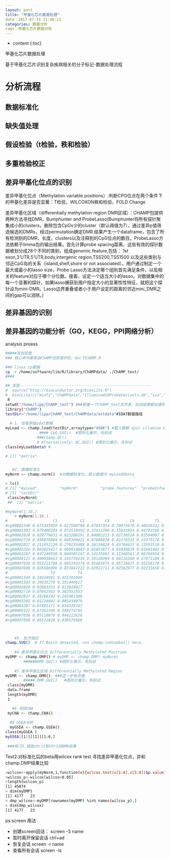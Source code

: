 ```yaml
---
layout: post
title: "甲基化芯片数据处理"
date：2017-07-31 21:46:11
categories: 数据分析
tags：甲基化芯片数据分析
---
```


* content
{:toc}


甲基化芯片数据处理















基于甲基化芯片识别复杂疾病相关的分子标记-数据处理流程
# 分析流程
## 数据标准化
## 缺失值处理
## 假设检验（t检验，秩和检验）
## 多重检验校正
## 差异甲基化位点的识别
差异甲基化位点（Methylation variable positions）:判断CPG位点在两个条件下的甲基化差异是否显著：T检验，WILCOXON秩和检验，FOLD Change

差异甲基化区域（differentially methylation region DMR区域）：CHAMP包提供两种方法寻找DMR，Bumphunter and ProbeLasso(Bumphunter将所有探针聚集成小的clusters，删除包含CpGs少的cluster（默认阈值为7），通过差异p值筛选候选的DMRs，经过permutation确定DMR.结果产生一个dataframe，包含了所有检测到的DMR，长度，clusters以及注释到的CpG位点的数目。ProbeLasso方法依赖于limma包的输出结果。首先计算probe spacing距离，这些有效的探针数据被划分成28个不同的类别，组成genomic feature,包括：
1st exon,3’UTR,5’UTR,body,intergenic region,TSS200,TSS1500
以及这些类别与邻近CpG岛的关系（island,shelf,shore or not associated）。用户通过制定一个最大或最小的lasso size，Probe Lasso方法决定哪个组别首先满足条件，以及相关的feature对应于哪个分位数。接着，设定一个适当大小的lasso，对数据集中的每一个显著的探针，如果lasso捕获到用户指定大小的显著性性特征，就把这个探针设为mini-DMR。Lasso边界重叠或者小于用户设定的距离的邻近mini_DMR之间的gap可以消除。)
## 差异基因的识别
## 差异基因的功能分析（GO，KEGG，PPI网络分析）

analysis proess
```bash
#####写在前面
### 核心命令都来自ChAMP包安装好后，doc下ChAMP.R

### linux cp数据
cp -r /home/software/lib/R/library/ChAMPdata/ ./ChAMP_test/
####

## 安装----------------------------------------------------------
#  source("http://bioconductor.org/biocLite.R")
#  biocLite(c("minfi","ChAMPdata","Illumina450ProbeVariants.db","sva","IlluminaHumanMethylation450kmanifest","limma","RPMM","DNAcopy","preprocessCore","impute","marray","wateRmelon","plyr","GenomicRanges","RefFreeEWAS","qvalue","isva","doParallel","bumphunter","quadprog","shiny","shinythemes","plotly","RColorBrewer","DMRcate","dendextend","IlluminaHumanMethylationEPICmanifest","FEM","matrixStats"))
 R 
setwd("/home/lipp/ChAMP_test") ###新建一个ChAMP_test文件夹，后续结果都会储存在这
library("ChAMP")
testDir="/home/lipp/ChAMP_test/ChAMPdata/extdata"#IDAT数据路径
  
  # 1. 加载原始idat数据
myLoad <- champ.load(testDir,arraytype="450K") #载入数据 epic illumina 850k甲基化芯片
               #### CpG.GUI()  #图形化展示，先别试
              ###champ.QC()
 			  # Alternatively: QC.GUI() #图形化展示，先别试
class(myLoad$beta) #

# [1] "matrix"


   #2. 数据标准化
myNorm <- champ.norm()  #对数据标准化，默认数据为 myLoad$beta

> ls()
# [1] "myLoad"          "myNorm"          "probe.features"  "probeInfoALL.lv"
# [5] "testDir"  
 class(myNorm)
 ##  [1] "matrix"

#myNorm[1:10,]
    > myNorm[1:10,]
#                    C1          C2         C3         C4         T1         T2
#cg00001349 0.673345050 0.627500704 0.67697354 0.70975670 0.46656322 0.76167976
#cg00001583 0.079408284 0.072519492 0.37411396 0.15932854 0.44702168 0.14756981
#cg00002028 0.029779631 0.023208291 0.04002213 0.02730524 0.03504087 0.09662921
#cg00002719 0.036078804 0.045309821 0.07608838 0.02276532 0.23375170 0.34626219
#cg00002837 0.211052139 0.270235408 0.34336824 0.43784615 0.13593510 0.41579813
#cg00003202 0.003925417 0.009918043 0.01053877 0.01030029 0.01601402 0.02635150
#cg00003287 0.047249550 0.044585147 0.14135883 0.11340561 0.06786954 0.11984857
#cg00004121 0.490938643 0.545759234 0.59120394 0.60116360 0.67871104 0.69365282
#cg00007036 0.953215788 0.965193370 0.95401975 0.95718437 0.95258178 0.95952565
#cg00007898 0.026586906 0.037847222 0.02922711 0.02362977 0.02231650 0.03055865
#                   T3          T4
#cg00001349 0.24434991 0.455701049
#cg00001583 0.39635270 0.391444617
#cg00002028 0.02083333 0.012018027
#cg00002719 0.07642563 0.302552553
#cg00002837 0.18168243 0.245981308
#cg00003202 0.01224682 0.005434079
#cg00003287 0.07895171 0.034338747
#cg00004121 0.67361349 0.589274795
#cg00007036 0.95110079 0.944112628
#cg00007898 0.05522828 0.038575668



    #3. 批次效应
champ.SVD()  # If Batch detected, run champ.runCombat() here.
 
    #4 差异甲基化位点 Differentially Methylated Position
myDMP <- champ.DMP() # myDMP <- champ.DMP( myNorm)
        ######DMP.GUI() #图形化展示，先别试
    
	#5 差异甲基化区域 Differentially Methylated Region
myDMR <- champ.DMR()  ###这一步有点慢
        ##### DMR.GUI()   #图形化展示，先别试
 class(myDMR)
 data.frame
 length(myDMR)
 1

   #6 寻找CNA
 myCNA <- champ.CNA()
  
  #8 GSEA分析
  myGSEA <- champ.GSEA()
class(myGSEA )
myGSEA[[1]][[1]][1:6,]
 
 ###练习1,提取chr11和chr1的DMR结果
```
Test2:对标准化后的beta用wilcox rank test 寻找差异甲基化位点，并和champ.DMP结果比较
```bash
>wilcox<-apply(myNorm,1,function(x){wilcox.test(x[1:4],x[5:8])$p.value})
>wilcox_p<-wilcox[wilcox<0.05]
>length(wilcox_p)
[1] 45874
> dim(myDMP)
[1] 4177   23
> dmp_wilcox<-myDMP[rownames(myDMP) %in% names(wilcox_p),]
> dim(dmp_wilcox)
[1] 4177   23
```


ps:screen 用法
- 创建screen回话： screen -S name
- 暂时离开保留会话 ctrl+ad
- 恢复会话 screen -r name
- 查看所有会话 screen -ls
